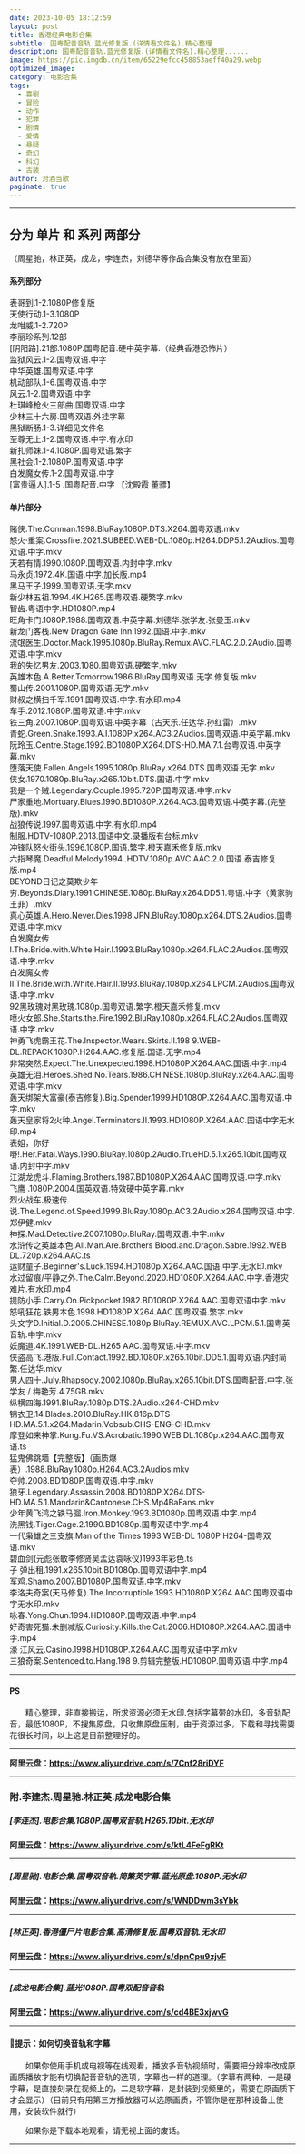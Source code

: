 ```yaml
---
date: 2023-10-05 18:12:59
layout: post
title: 香港经典电影合集
subtitle: 国粤配音音轨.蓝光修复版.(详情看文件名).精心整理
description: 国粤配音音轨.蓝光修复版.(详情看文件名).精心整理......
image: https://pic.imgdb.cn/item/65229efcc458853aeff40a29.webp
optimized_image: 
category: 电影合集
tags:
  - 喜剧
  - 冒险
  - 动作
  - 犯罪
  - 剧情
  - 爱情
  - 悬疑
  - 奇幻
  - 科幻
  - 古装
author: 对酒当歌
paginate: true
---
```

---

## 分为 **单片** 和 **系列** 两部分

（周星驰，林正英，成龙，李连杰，刘德华等作品合集没有放在里面）

#### 系列部分

表哥到.1-2.1080P修复版  
天使行动.1-3.1080P  
龙咁威.1-2.720P  
李丽珍系列.12部  
[阴阳路].21部.1080P.国粤配音.硬中英字幕.（经典香港恐怖片）  
监狱风云.1-2.国粤双语.中字  
中华英雄.国粤双语.中字  
机动部队.1-6.国粤双语.中字  
风云.1-2.国粤双语.中字  
杜琪峰枪火三部曲.国粤双语.中字  
少林三十六房.国粤双语.外挂字幕  
黑狱断肠.1-3.详细见文件名  
至尊无上.1-2.国粤双语.中字.有水印  
新扎师妹.1-4.1080P.国粤双语.繁字  
黑社会.1-2.1080P.国粤双语.中字  
白发魔女传.1-2.国粤双语.中字  
[富贵逼人].1-5 .国粤配音.中字 【沈殿霞 董骠】  

#### 单片部分

赌侠.The.Conman.1998.BluRay.1080P.DTS.X264.国粤双语.mkv  
怒火·重案.Crossfire.2021.SUBBED.WEB-DL.1080p.H264.DDP5.1.2Audios.国粤双语.中字.mkv  
天若有情.1990.1080P.国粤双语.内封中字.mkv  
马永贞.1972.4K.国语.中字.加长版.mp4  
黑马王子.1999.国粤双语.无字.mkv  
新少林五祖.1994.4K.H265.国粤双语.硬繁字.mkv  
智齿.粤语中字.HD1080P.mp4  
旺角卡门.1080P.1988.国粤双语.中英字幕.刘德华.张学友.张曼玉.mkv  
新龙门客栈.New Dragon Gate Inn.1992.国语.中字.mkv  
流氓医生.Doctor.Mack.1995.1080p.BluRay.Remux.AVC.FLAC.2.0.2Audio.国粤双语.中字.mkv  
我的失忆男友.2003.1080.国粤双语.硬繁字.mkv  
英雄本色.A.Better.Tomorrow.1986.BluRay.国粤双语.无字.修复版.mkv  
蜀山传.2001.1080P.国粤双语.无字.mkv  
财叔之横扫千军.1991.国粤双语.中字.有水印.mp4  
车手.2012.1080P.国粤双语.中字.mkv  
铁三角.2007.1080P.国粤双语.中英字幕（古天乐.任达华.孙红雷）.mkv  
青蛇.Green.Snake.1993.A.I.1080P.x264.AC3.2Audios.国粤双语.中英字幕.mkv  
阮玲玉.Centre.Stage.1992.BD1080P.X264.DTS-HD.MA.7.1.台粤双语.中英字幕.mkv  
堕落天使.Fallen.Angels.1995.1080p.BluRay.x264.DTS.国粤双语.无字.mkv  
侠女.1970.1080p.BluRay.x265.10bit.DTS.国语.中字.mkv  
我是一个贼.Legendary.Couple.1995.720P.国粤双语.中字.mkv  
尸家重地.Mortuary.Blues.1990.BD1080P.X264.AC3.国粤双语.中英字幕.(完整版).mkv  
战狼传说.1997.国粤双语.中字.有水印.mp4  
制服.HDTV-1080P.2013.国语中文.录播版有台标.mkv  
冲锋队怒火街头.1996.1080P.国语.繁字.橙天嘉禾修复版.mkv  
六指琴魔.Deadful Melody.1994..HDTV.1080p.AVC.AAC.2.0.国语.泰吉修复版.mp4  
BEYOND日记之莫欺少年穷.Beyonds.Diary.1991.CHINESE.1080p.BluRay.x264.DD5.1.粤语.中字（黄家驹 王菲）.mkv  
真心英雄.A.Hero.Never.Dies.1998.JPN.BluRay.1080p.x264.DTS.2Audios.国粤双语.中字.mkv  
白发魔女传I.The.Bride.with.White.Hair.I.1993.BluRay.1080p.x264.FLAC.2Audios.国粤双语.中字.mkv  
白发魔女传II.The.Bride.with.White.Hair.II.1993.BluRay.1080p.x264.LPCM.2Audios.国粤双语.中字.mkv  
92黑玫瑰对黑玫瑰.1080p.国粤双语.繁字.橙天嘉禾修复.mkv  
喷火女郎.She.Starts.the.Fire.1992.BluRay.1080p.x264.FLAC.2Audios.国粤双语.中字.mkv  
神勇飞虎霸王花.The.Inspector.Wears.Skirts.II.198 9.WEB-DL.REPACK.1080P.H264.AAC.修复版.国语.无字.mp4  
非常突然.Expect.The.Unexpected.1998.HD1080P.X264.AAC.国语.中字.mp4  
英雄无泪.Heroes.Shed.No.Tears.1986.CHINESE.1080p.BluRay.x264.AAC.国粤双语.中字.mkv  
轰天绑架大富豪(泰吉修复).Big.Spender.1999.HD1080P.X264.AAC.国粤双语.中字.mkv  
轰天皇家将2火种.Angel.Terminators.II.1993.HD1080P.X264.AAC.国语中字无水印.mp4  
表姐，你好嘢!.Her.Fatal.Ways.1990.BluRay.1080p.2Audio.TrueHD.5.1.x265.10bit.国粤双语.内封中字.mkv  
江湖龙虎斗.Flaming.Brothers.1987.BD1080P.X264.AAC.国粤双语.中字.mkv  
飞鹰 .1080P.2004.国英双语.特效硬中英字幕.mkv  
烈火战车.极速传说.The.Legend.of.Speed.1999.BluRay.1080p.AC3.2Audio.x264.国粤双语.中字.郑伊健.mkv  
神探.Mad.Detective.2007.1080p.BluRay.国粤双语.中字.mkv  
水浒传之英雄本色.All.Man.Are.Brothers Blood.and.Dragon.Sabre.1992.WEB DL.720p.x264.AAC.ts  
运财童子.Beginner's.Luck.1994.HD1080p.X264.AAC.国语.中字.无水印.mkv  
水过留痕/平静之外.The.Calm.Beyond.2020.HD1080P.X264.AAC.中字.香港灾难片.有水印.mp4  
提防小手.Carry.On.Pickpocket.1982.BD1080P.X264.AAC.国粤双语中字.mkv  
怒吼狂花.铁男本色.1998.HD1080P.X264.AAC.国粤双语.繁字.mkv  
头文字D.Initial.D.2005.CHINESE.1080p.BluRay.REMUX.AVC.LPCM.5.1.国粤英音轨.中字.mkv  
妖魔道.4K.1991.WEB-DL.H265 AAC.国粤双语.中字.mkv  
侠盗高飞.港版.Full.Contact.1992.BD.1080P.x265.10bit.DD5.1.国粤双语.内封简繁.任达华.mkv  
男人四十.July.Rhapsody.2002.1080p.BluRay.x265.10bit.DTS.国粤配音.中字.张学友 / 梅艳芳.4.75GB.mkv  
纵横四海.1991.BluRay.1080p.DTS.2Audio.x264-CHD.mkv  
锦衣卫.14.Blades.2010.BluRay.HK.816p.DTS-HD.MA.5.1.x264.Madarin.Vobsub.CHS-ENG-CHD.mkv  
摩登如来神掌.Kung.Fu.VS.Acrobatic.1990.WEB DL.1080p.x264.AAC.国粤双语.ts  
猛鬼佛跳墙【完整版】（画质爆表）.1988.BluRay.1080p.H264.AC3.2Audios.mkv  
夺帅.2008.BD1080P.国粤双语.中字.mkv  
狼牙.Legendary.Assassin.2008.BD1080P.X264.DTS-HD.MA.5.1.Mandarin&Cantonese.CHS.Mp4BaFans.mkv  
少年黄飞鸿之铁马骝.Iron.Monkey.1993.BD1080p.国粤双语.中字.mp4  
洗黑钱.Tiger.Cage.2.1990.BD1080p.国粤双语中字.mp4  
一代枭雄之三支旗.Man of the Times 1993 WEB-DL 1080P H264-国粤双语.mkv  
碧血剑(元彪张敏李修贤吴孟达袁咏仪)1993年彩色.ts  
子 弹出租.1991.x265.10bit.BD1080p.国粤双语中字.mp4  
军鸡.Shamo.2007.BD1080P.国粤双语.中字.mkv  
李洛夫奇案(天马修复).The.Incorruptible.1993.HD1080P.X264.AAC.国粤双语中字无水印.mkv  
咏春.Yong.Chun.1994.HD1080P.国粤双语.中字.mp4  
好奇害死猫.未删减版.Curiosity.Kills.the.Cat.2006.HD1080P.X264.AAC.国语中字.mp4  
濠 江风云.Casino.1998.HD1080P.X264.AAC.国粤双语中字.mkv  
三狼奇案.Sentenced.to.Hang.198 9.剪辑完整版.HD1080P.国粤双语.中字.mp4  

---

#### PS

　　精心整理，非直接搬运，所求资源必须无水印.包括字幕带的水印，多音轨配音，最低1080P，不搜集原盘，只收集原盘压制，由于资源过多，下载和寻找需要花很长时间，以上这是目前整理好的。

---

**阿里云盘：<https://www.aliyundrive.com/s/7Cnf28riDYF>**

---

### 附.李建杰.周星驰.林正英.成龙电影合集

##### [李连杰].电影合集.1080P.国粤双音轨.H265.10bit.无水印

**阿里云盘：<https://www.aliyundrive.com/s/ktL4FeFgRKt>**

---

##### [周星驰].电影合集.国粤双音轨.简繁英字幕.蓝光原盘.1080P.无水印

**阿里云盘：<https://www.aliyundrive.com/s/WNDDwm3sYbk>**

---

##### [林正英].香港僵尸片电影合集.高清修复版.国粤双音轨.无水印

**阿里云盘：<https://www.aliyundrive.com/s/dpnCpu9zjvF>**

---

##### [成龙电影合集].蓝光1080P.国粤双配音音轨

**阿里云盘：<https://www.aliyundrive.com/s/cd4BE3xjwvG>**

---

#### 🔔提示：如何切换音轨和字幕

　　如果你使用手机或电视等在线观看，播放多音轨视频时，需要把分辨率改成原画质播放才能有切换配音音轨的选项，字幕也一样的道理。（字幕有两种，一是硬字幕，是直接刻录在视频上的，二是软字幕，是封装到视频里的，需要在原画质下才会显示）（目前只有用第三方播放器可以选原画质，不管你是在那种设备上使用，安装软件就行）

　　如果你是下载本地观看，请无视上面的废话。

---
